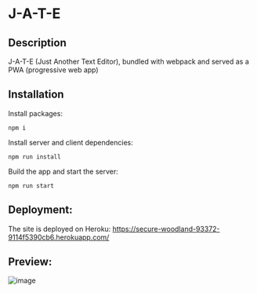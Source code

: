# J-A-T-E

## Description
J-A-T-E (Just Another Text Editor), bundled with webpack and served as a PWA (progressive web app)
## Installation
Install packages:
```
npm i
```
Install server and client dependencies:
```
npm run install
```

Build the app and start the server:
```
npm run start
```
## Deployment:
The site is deployed on Heroku: https://secure-woodland-93372-9114f5390cb6.herokuapp.com/

## Preview:
![image](https://github.com/brandta-1/Brick-That/assets/116298512/94125973-627b-4de1-9b30-35a7abb03dcc)
